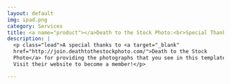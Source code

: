 ```yaml
---
layout: default
img: ipad.png
category: Services
title: <a name="product"></a>Death to the Stock Photo:<br>Special Thanks
description: |
  <p class="lead">A special thanks to <a target="_blank"
  href="http://join.deathtothestockphoto.com/">Death to the Stock
  Photo</a> for providing the photographs that you see in this template.
  Visit their website to become a member!</p>

---
```

